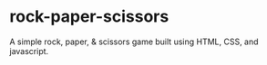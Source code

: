 # rock-paper-scissors
A simple rock, paper, &amp; scissors game built using HTML, CSS, and javascript.
